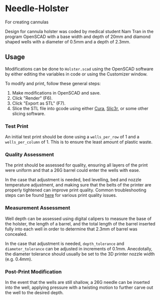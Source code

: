 # Needle-Holster
For creating cannulas

Design for cannula holster was coded by medical student Nam Tran in the program OpenSCAD with a base width and depth of 20mm and diamond shaped wells with a diameter of 0.5mm and a depth of 2.3mm. 

## Usage
Modifications can be done to `Holster.scad` using the OpenSCAD software by either editing the variables in code or using the Customizer window.

To modify and print, follow these general steps:

1. Make modifications in OpenSCAD and save.
2. Click "Render" (F6).
3. Click "Export as STL" (F7).
4. Slice the STL file into gcode using either [Cura](https://ultimaker.com/software/ultimaker-cura), [Slic3r](https://slic3r.org/), or some other slicing software.

### Test Print
An initial test print should be done using a `wells_per_row` of 1 and a `wells_per_column` of 1. This is to ensure the least amount of plastic waste.

### Quality Assessment
The print should be assessed for quality, ensuring all layers of the print were uniform and that a 26G barrel could enter the wells with ease.

In the case that adjustment is needed, bed levelling, bed and nozzle temperature adjustment, and making sure that the belts of the printer are properly tightened can improve print quality. Common troubleshooting steps can be found [here](https://www.simplify3d.com/support/print-quality-troubleshooting/) for various print quality issues.

### Measurement Assessment
Well depth can be assessed using digital calipers to measure the base of the holster, the length of a barrel, and the total length of the barrel inserted fully into each well in order to determine that 2.3mm of barrel was concealed.

In the case that adjustment is needed, `depth_tolerance` and `diameter_tolerance` can be adjusted in increments of 0.1mm. Anecdotally, the diameter tolerance should usually be set to the 3D printer nozzle width (e.g. 0.4mm).

### Post-Print Modification
In the event that the wells are still shallow, a 26G needle can be inserted into the well, applying pressure with a twisting motion to further carve out the well to the desired depth.
